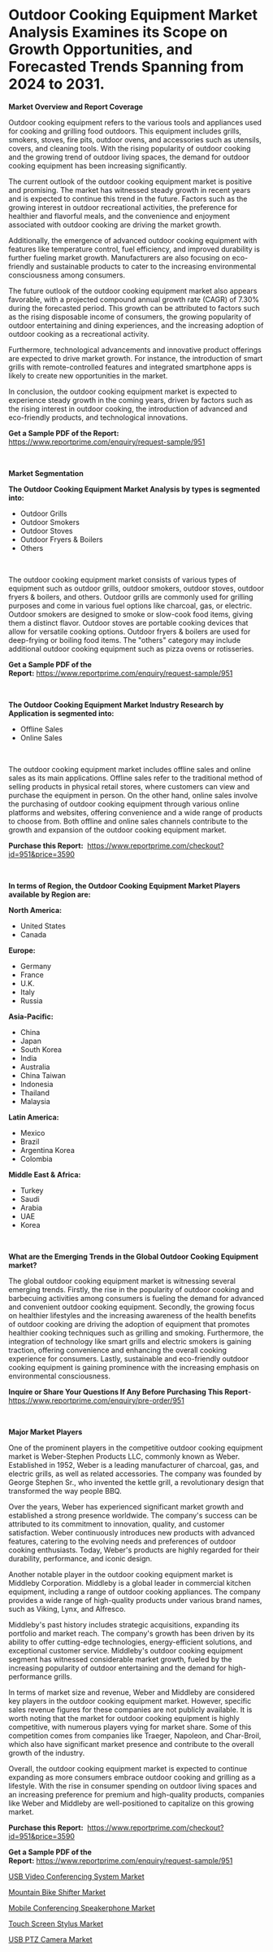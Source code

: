 <p><h1>Outdoor Cooking Equipment Market Analysis Examines its Scope on Growth Opportunities, and Forecasted Trends Spanning from 2024 to 2031.</h1></p><p><strong>Market Overview and Report Coverage</strong></p>
<p><p>Outdoor cooking equipment refers to the various tools and appliances used for cooking and grilling food outdoors. This equipment includes grills, smokers, stoves, fire pits, outdoor ovens, and accessories such as utensils, covers, and cleaning tools. With the rising popularity of outdoor cooking and the growing trend of outdoor living spaces, the demand for outdoor cooking equipment has been increasing significantly.</p><p>The current outlook of the outdoor cooking equipment market is positive and promising. The market has witnessed steady growth in recent years and is expected to continue this trend in the future. Factors such as the growing interest in outdoor recreational activities, the preference for healthier and flavorful meals, and the convenience and enjoyment associated with outdoor cooking are driving the market growth.</p><p>Additionally, the emergence of advanced outdoor cooking equipment with features like temperature control, fuel efficiency, and improved durability is further fueling market growth. Manufacturers are also focusing on eco-friendly and sustainable products to cater to the increasing environmental consciousness among consumers.</p><p>The future outlook of the outdoor cooking equipment market also appears favorable, with a projected compound annual growth rate (CAGR) of 7.30% during the forecasted period. This growth can be attributed to factors such as the rising disposable income of consumers, the growing popularity of outdoor entertaining and dining experiences, and the increasing adoption of outdoor cooking as a recreational activity.</p><p>Furthermore, technological advancements and innovative product offerings are expected to drive market growth. For instance, the introduction of smart grills with remote-controlled features and integrated smartphone apps is likely to create new opportunities in the market.</p><p>In conclusion, the outdoor cooking equipment market is expected to experience steady growth in the coming years, driven by factors such as the rising interest in outdoor cooking, the introduction of advanced and eco-friendly products, and technological innovations.</p></p>
<p><strong>Get a Sample PDF of the Report:</strong> <a href="https://www.reportprime.com/enquiry/request-sample/951">https://www.reportprime.com/enquiry/request-sample/951</a></p>
<p>&nbsp;</p>
<p><strong>Market Segmentation</strong></p>
<p><strong>The Outdoor Cooking Equipment Market Analysis by types is segmented into:</strong></p>
<p><ul><li>Outdoor Grills</li><li>Outdoor Smokers</li><li>Outdoor Stoves</li><li>Outdoor Fryers & Boilers</li><li>Others</li></ul></p>
<p>&nbsp;</p>
<p><p>The outdoor cooking equipment market consists of various types of equipment such as outdoor grills, outdoor smokers, outdoor stoves, outdoor fryers & boilers, and others. Outdoor grills are commonly used for grilling purposes and come in various fuel options like charcoal, gas, or electric. Outdoor smokers are designed to smoke or slow-cook food items, giving them a distinct flavor. Outdoor stoves are portable cooking devices that allow for versatile cooking options. Outdoor fryers & boilers are used for deep-frying or boiling food items. The "others" category may include additional outdoor cooking equipment such as pizza ovens or rotisseries.</p></p>
<p><strong>Get a Sample PDF of the Report:</strong>&nbsp;<a href="https://www.reportprime.com/enquiry/request-sample/951">https://www.reportprime.com/enquiry/request-sample/951</a></p>
<p>&nbsp;</p>
<p><strong>The Outdoor Cooking Equipment Market Industry Research by Application is segmented into:</strong></p>
<p><ul><li>Offline Sales</li><li>Online Sales</li></ul></p>
<p>&nbsp;</p>
<p><p>The outdoor cooking equipment market includes offline sales and online sales as its main applications. Offline sales refer to the traditional method of selling products in physical retail stores, where customers can view and purchase the equipment in person. On the other hand, online sales involve the purchasing of outdoor cooking equipment through various online platforms and websites, offering convenience and a wide range of products to choose from. Both offline and online sales channels contribute to the growth and expansion of the outdoor cooking equipment market.</p></p>
<p><strong>Purchase this Report:</strong>&nbsp; <a href="https://www.reportprime.com/checkout?id=951&price=3590">https://www.reportprime.com/checkout?id=951&price=3590</a></p>
<p>&nbsp;</p>
<p><strong>In terms of Region, the Outdoor Cooking Equipment Market Players available by Region are:</strong></p>
<p>
    <p> <strong> North America: </strong>
        <ul>
            <li>United States</li>
            <li>Canada</li>
        </ul>
        </p> 
    <p> <strong> Europe: </strong>
        <ul>
            <li>Germany</li>
            <li>France</li>
            <li>U.K.</li>
            <li>Italy</li>
            <li>Russia</li>
        </ul>
        </p> 
    <p> <strong> Asia-Pacific: </strong>
        <ul>
            <li>China</li>
            <li>Japan</li>
            <li>South Korea</li>
            <li>India</li>
            <li>Australia</li>
            <li>China Taiwan</li>
            <li>Indonesia</li>
            <li>Thailand</li>
            <li>Malaysia</li>
        </ul>
        </p> 
    <p> <strong> Latin America: </strong>
        <ul>
            <li>Mexico</li>
            <li>Brazil</li>
            <li>Argentina Korea</li>
            <li>Colombia</li>
        </ul>
        </p> 
    <p> <strong> Middle East & Africa: </strong>
        <ul>
            <li>Turkey</li>
            <li>Saudi</li>
            <li>Arabia</li>
            <li>UAE</li>
            <li>Korea</li>
        </ul>
    </p>
    </p>
<p>&nbsp;</p>
<p><strong>What are the Emerging Trends in the Global Outdoor Cooking Equipment market?</strong></p>
<p><p>The global outdoor cooking equipment market is witnessing several emerging trends. Firstly, the rise in the popularity of outdoor cooking and barbecuing activities among consumers is fueling the demand for advanced and convenient outdoor cooking equipment. Secondly, the growing focus on healthier lifestyles and the increasing awareness of the health benefits of outdoor cooking are driving the adoption of equipment that promotes healthier cooking techniques such as grilling and smoking. Furthermore, the integration of technology like smart grills and electric smokers is gaining traction, offering convenience and enhancing the overall cooking experience for consumers. Lastly, sustainable and eco-friendly outdoor cooking equipment is gaining prominence with the increasing emphasis on environmental consciousness.</p></p>
<p><strong>Inquire or Share Your Questions If Any Before Purchasing This Report</strong>- <a href="https://www.reportprime.com/enquiry/pre-order/951">https://www.reportprime.com/enquiry/pre-order/951</a></p>
<p>&nbsp;</p>
<p><strong>Major Market Players</strong></p>
<p><p>One of the prominent players in the competitive outdoor cooking equipment market is Weber-Stephen Products LLC, commonly known as Weber. Established in 1952, Weber is a leading manufacturer of charcoal, gas, and electric grills, as well as related accessories. The company was founded by George Stephen Sr., who invented the kettle grill, a revolutionary design that transformed the way people BBQ. </p><p>Over the years, Weber has experienced significant market growth and established a strong presence worldwide. The company's success can be attributed to its commitment to innovation, quality, and customer satisfaction. Weber continuously introduces new products with advanced features, catering to the evolving needs and preferences of outdoor cooking enthusiasts. Today, Weber's products are highly regarded for their durability, performance, and iconic design.</p><p>Another notable player in the outdoor cooking equipment market is Middleby Corporation. Middleby is a global leader in commercial kitchen equipment, including a range of outdoor cooking appliances. The company provides a wide range of high-quality products under various brand names, such as Viking, Lynx, and Alfresco.</p><p>Middleby's past history includes strategic acquisitions, expanding its portfolio and market reach. The company's growth has been driven by its ability to offer cutting-edge technologies, energy-efficient solutions, and exceptional customer service. Middleby's outdoor cooking equipment segment has witnessed considerable market growth, fueled by the increasing popularity of outdoor entertaining and the demand for high-performance grills.</p><p>In terms of market size and revenue, Weber and Middleby are considered key players in the outdoor cooking equipment market. However, specific sales revenue figures for these companies are not publicly available. It is worth noting that the market for outdoor cooking equipment is highly competitive, with numerous players vying for market share. Some of this competition comes from companies like Traeger, Napoleon, and Char-Broil, which also have significant market presence and contribute to the overall growth of the industry.</p><p>Overall, the outdoor cooking equipment market is expected to continue expanding as more consumers embrace outdoor cooking and grilling as a lifestyle. With the rise in consumer spending on outdoor living spaces and an increasing preference for premium and high-quality products, companies like Weber and Middleby are well-positioned to capitalize on this growing market.</p></p>
<p><strong>Purchase this Report:</strong>&nbsp;&nbsp;<a href="https://www.reportprime.com/checkout?id=951&price=3590">https://www.reportprime.com/checkout?id=951&price=3590</a></p>
<p></p>
<p><strong>Get a Sample PDF of the Report:</strong>&nbsp;<a href="https://www.reportprime.com/enquiry/request-sample/951">https://www.reportprime.com/enquiry/request-sample/951</a></p>
<p><p><a href="https://github.com/gulaimolin/Market-Research-Report-List-2/blob/main/usb-video-conferencing-system-market.md">USB Video Conferencing System Market</a></p><p><a href="https://github.com/gdfhhhj/Market-Research-Report-List-2/blob/main/mountain-bike-shifter-market.md">Mountain Bike Shifter Market</a></p><p><a href="https://github.com/grishafomin4852/Market-Research-Report-List-2/blob/main/mobile-conferencing-speakerphone-market.md">Mobile Conferencing Speakerphone Market</a></p><p><a href="https://github.com/abbypearson7765/Market-Research-Report-List-2/blob/main/touch-screen-stylus-market.md">Touch Screen Stylus Market</a></p><p><a href="https://github.com/ruslanpoljakovrd177/Market-Research-Report-List-2/blob/main/usb-ptz-camera-market.md">USB PTZ Camera Market</a></p></p>